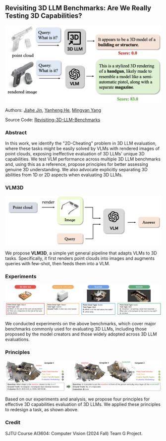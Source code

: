 ## Revisiting 3D LLM Benchmarks: Are We Really Testing 3D Capabilities?

![](./assets/2d-cheating.png)

Authors: [Jiahe Jin](https://github.com/zizi0123), [Yanheng He](https://github.com/HenryHe0123), [Mingyan Yang](https://github.com/Fircube)

Source Code: [Revisiting-3D-LLM-Benchmarks](https://github.com/LLM-class-group/Revisiting-3D-LLM-Benchmarks)

### Abstract

In this work, we identify the "2D-Cheating" problem in 3D LLM evaluation, where these tasks might be easily solved by VLMs with rendered images of point clouds, exposing ineffective evaluation of 3D LLMs' unique 3D capabilities. We test VLM performance across multiple 3D LLM benchmarks and, using this as a reference, propose principles for better assessing genuine 3D understanding. We also advocate explicitly separating 3D abilities from 1D or 2D aspects when evaluating 3D LLMs.

### VLM3D

![](./assets/VLM3D.png)

We propose **VLM3D**, a simple yet general pipeline that adapts VLMs to 3D tasks. Specifically, it first renders point clouds into images and augments queries with few-shot, then feeds them into a VLM.

### Experiments

![](./assets/benchmarks.png)

We conducted experiments on the above benchmarks, which cover major benchmarks commonly used for evaluating 3D LLMs, including those proposed by the model creators and those widely adopted across 3D LLM evaluations. 

### Principles

![](./assets/final-example.png)

Based on our experiments and analysis, we propose four principles for effective 3D capabilities evaluation of 3D LLMs. We applied these principles to redesign a task, as shown above.

### Credit

SJTU Course AI3604: Computer Vision (2024 Fall) Team G Project.
